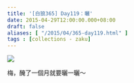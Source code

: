```yaml
---
title: '[白狼365] Day119：曬'
date: 2015-04-29T12:00:00.000+08:00
draft: false
aliases: [ "/2015/04/365-day119.html" ]
tags : [collections - zaku]
---
```


![](/images/zaku119.jpg)

梅，醃了一個月就要曬一曬～
